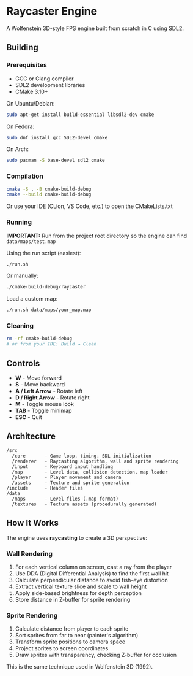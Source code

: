 # Raycaster Engine

A Wolfenstein 3D-style FPS engine built from scratch in C using SDL2.

## Building

### Prerequisites

- GCC or Clang compiler
- SDL2 development libraries
- CMake 3.10+

On Ubuntu/Debian:
```bash
sudo apt-get install build-essential libsdl2-dev cmake
```

On Fedora:
```bash
sudo dnf install gcc SDL2-devel cmake
```

On Arch:
```bash
sudo pacman -S base-devel sdl2 cmake
```

### Compilation

```bash
cmake -S . -B cmake-build-debug
cmake --build cmake-build-debug
```

Or use your IDE (CLion, VS Code, etc.) to open the CMakeLists.txt

### Running

**IMPORTANT:** Run from the project root directory so the engine can find `data/maps/test.map`

Using the run script (easiest):
```bash
./run.sh
```

Or manually:
```bash
./cmake-build-debug/raycaster
```

Load a custom map:
```bash
./run.sh data/maps/your_map.map
```

### Cleaning

```bash
rm -rf cmake-build-debug
# or from your IDE: Build → Clean
```

## Controls

- **W** - Move forward
- **S** - Move backward
- **A / Left Arrow** - Rotate left
- **D / Right Arrow** - Rotate right
- **M** - Toggle mouse look
- **TAB** - Toggle minimap
- **ESC** - Quit

## Architecture

```
/src
  /core       - Game loop, timing, SDL initialization
  /renderer   - Raycasting algorithm, wall and sprite rendering
  /input      - Keyboard input handling
  /map        - Level data, collision detection, map loader
  /player     - Player movement and camera
  /assets     - Texture and sprite generation
/include      - Header files
/data
  /maps       - Level files (.map format)
  /textures   - Texture assets (procedurally generated)
```

## How It Works

The engine uses **raycasting** to create a 3D perspective:

### Wall Rendering
1. For each vertical column on screen, cast a ray from the player
2. Use DDA (Digital Differential Analysis) to find the first wall hit
3. Calculate perpendicular distance to avoid fish-eye distortion
4. Extract vertical texture slice and scale to wall height
5. Apply side-based brightness for depth perception
6. Store distance in Z-buffer for sprite rendering

### Sprite Rendering
1. Calculate distance from player to each sprite
2. Sort sprites from far to near (painter's algorithm)
3. Transform sprite positions to camera space
4. Project sprites to screen coordinates
5. Draw sprites with transparency, checking Z-buffer for occlusion

This is the same technique used in Wolfenstein 3D (1992).
